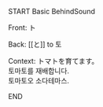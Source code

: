 START
Basic BehindSound

Front:
ト


Back:
[[と]] to 토


Context:
トマトを育てます。  
토마토를 재배합니다.  
토마토오 소다테마스.  

<!--ID: 1746522691961-->
END